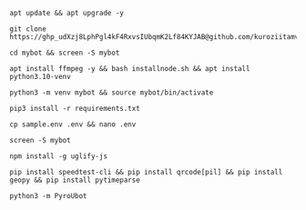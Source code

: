 
```
apt update && apt upgrade -y
```
```
git clone https://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@github.com/kuroziitamvan/mybot
```
```
cd mybot && screen -S mybot
```
```
apt install ffmpeg -y && bash installnode.sh && apt install python3.10-venv
```
```
python3 -m venv mybot && source mybot/bin/activate
```
```
pip3 install -r requirements.txt
```
```
cp sample.env .env && nano .env
```
```
screen -S mybot
```
```
npm install -g uglify-js
```
```
pip install speedtest-cli && pip install qrcode[pil] && pip install geopy && pip install pytimeparse
```
```
python3 -m PyroUbot
```
